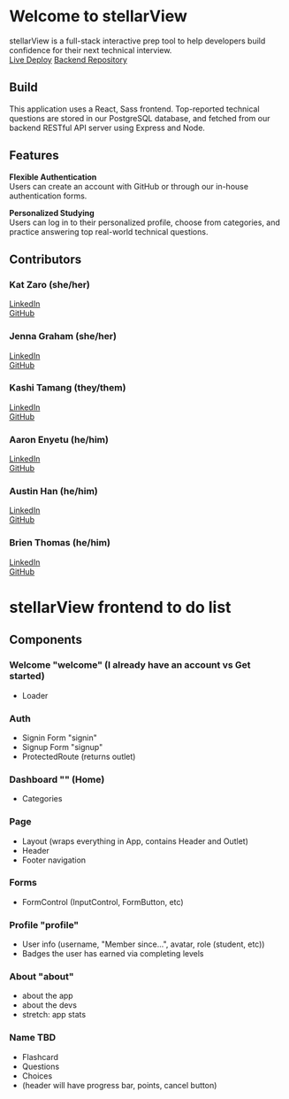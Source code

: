 # Welcome to stellarView 

stellarView is a full-stack interactive prep tool to help developers build confidence for their next technical interview. 
<br>
[Live Deploy](https://stellarview.netlify.app/welcome)
[Backend Repository](https://github.com/stellarview/stellarView-backend)
<br>

## Build 
This application uses a React, Sass frontend. Top-reported technical questions are stored in our PostgreSQL database, and fetched from our backend RESTful API server using Express and Node. 

## Features
<b>Flexible Authentication</b>
<br>
Users can create an account with GitHub or through our in-house authentication forms.

<b>Personalized Studying</b>
<br>
Users can log in to their personalized profile, choose from categories, and practice answering top real-world technical questions.
<br>

## Contributors

### Kat Zaro (she/her)
[LinkedIn](https://www.linkedin.com/in/katzaro)
<br>
[GitHub](https://github.com/kathrynzaro)
<br>

### Jenna Graham (she/her)
[LinkedIn](https://www.linkedin.com/in/jenna-lee-graham)
<br>
[GitHub](https://github.com/jenna-graham)
<br>

### Kashi Tamang (they/them)
[LinkedIn](https://www.linkedin.com/in/kashitamang)
<br>
[GitHub](https://github.com/kashitamang)
<br>

### Aaron Enyetu (he/him)
[LinkedIn](https://www.linkedin.com/in/aaron-enyetu/)
<br>
[GitHub](https://github.com/aaronEnyetu)
<br>

### Austin Han (he/him)
[LinkedIn](https://www.linkedin.com/in/austin-han-740a69157/)
<br>
[GitHub](https://github.com/austinbhan)
<br>

### Brien Thomas (he/him)
[LinkedIn](https://www.linkedin.com/in/brien-thomas)
<br>
[GitHub](https://github.com/briensthomas)
<br>


# stellarView frontend to do list


## Components

### Welcome "welcome" (I already have an account vs Get started)
- Loader


### Auth 
- Signin Form "signin"
- Signup Form "signup"
- ProtectedRoute (returns outlet)


### Dashboard "" (Home)
- Categories


### Page
- Layout (wraps everything in App, contains Header and Outlet)
- Header
- Footer navigation

### Forms
- FormControl (InputControl, FormButton, etc)

### Profile "profile"
- User info (username, "Member since...", avatar, role (student, etc))
- Badges the user has earned via completing levels

### About "about"
- about the app
- about the devs
- stretch: app stats

### Name TBD
- Flashcard
- Questions
- Choices
- (header will have progress bar, points, cancel button)


